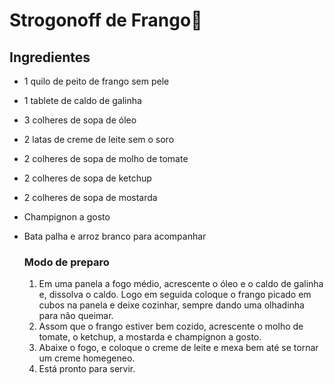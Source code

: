 # Strogonoff de Frango:chicken:

## Ingredientes

* 1 quilo de peito de frango sem pele

* 1 tablete de caldo de galinha

* 3 colheres de sopa de óleo 

* 2 latas de creme de leite sem o soro

* 2 colheres de sopa de molho de tomate

* 2 colheres de sopa de ketchup

* 2 colheres de sopa de mostarda

* Champignon a gosto

* Bata palha e arroz branco para acompanhar

  ### Modo de preparo

  1. Em uma panela a fogo médio, acrescente o óleo e o caldo de galinha e, dissolva o caldo. Logo em seguida coloque o frango picado em cubos na panela e deixe cozinhar, sempre dando uma olhadinha para não queimar.
  2. Assom que o frango estiver bem cozido, acrescente o molho de tomate, o ketchup, a mostarda e champignon a gosto.
  3. Abaixe o fogo, e coloque o creme de leite e mexa bem até se tornar um creme homegeneo.
  4. Está pronto para servir.

